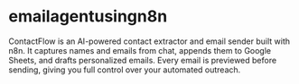 # emailagentusingn8n
ContactFlow is an AI-powered contact extractor and email sender built with n8n. It captures names and emails from chat, appends them to Google Sheets, and drafts personalized emails. Every email is previewed before sending, giving you full control over your automated outreach.
